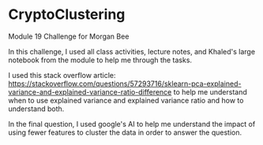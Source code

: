 # CryptoClustering
Module 19 Challenge for Morgan Bee

In this challenge, I used all class activities, lecture notes, and Khaled's large notebook from the module to help me through the tasks. 

I used this stack overflow article: https://stackoverflow.com/questions/57293716/sklearn-pca-explained-variance-and-explained-variance-ratio-difference to help me understand when to use explained variance and explained variance ratio and how to understand both. 

In the final question, I used google's AI to help me understand the impact of using fewer features to cluster the data in order to answer the question. 